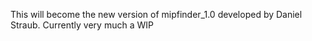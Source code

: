 This will become the new version of mipfinder_1.0 developed by Daniel Straub. Currently very much a WIP
